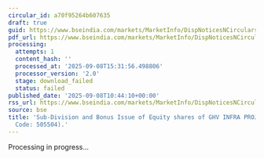 ```yaml
---
circular_id: a70f95264b607635
draft: true
guid: https://www.bseindia.com/markets/MarketInfo/DispNoticesNCirculars.aspx?Noticeid={99E29EDF-BF4A-4C59-AD54-3824CAC01AED}&noticeno=20250908-13&dt=09/08/2025&icount=13&totcount=37&flag=0
pdf_url: https://www.bseindia.com/markets/MarketInfo/DispNoticesNCirculars.aspx?Noticeid={99E29EDF-BF4A-4C59-AD54-3824CAC01AED}&noticeno=20250908-13&dt=09/08/2025&icount=13&totcount=37&flag=0
processing:
  attempts: 1
  content_hash: ''
  processed_at: '2025-09-08T15:31:56.498806'
  processor_version: '2.0'
  stage: download_failed
  status: failed
published_date: '2025-09-08T10:44:10+00:00'
rss_url: https://www.bseindia.com/markets/MarketInfo/DispNoticesNCirculars.aspx?Noticeid={99E29EDF-BF4A-4C59-AD54-3824CAC01AED}&noticeno=20250908-13&dt=09/08/2025&icount=13&totcount=37&flag=0
source: bse
title: 'Sub-Division and Bonus Issue of Equity shares of GHV INFRA PROJECTS LTD (Scrip
  Code: 505504).'
---
```


Processing in progress...